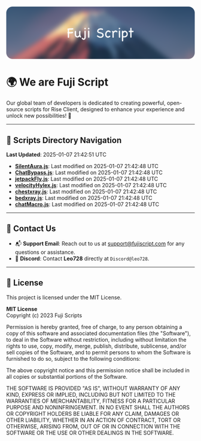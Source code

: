 ![Banner](.github/b.webp)

# 🌍 **We are Fuji Script**

Our global team of developers is dedicated to creating powerful, open-source scripts for Rise Client, designed to enhance your experience and unlock new possibilities! 🌟

---
<!-- SCRIPTS_NAVIGATION_START -->
## 📂 **Scripts Directory Navigation**

**Last Updated**: 2025-01-07 21:42:51 UTC

- **[SilentAura.js](scripts/SilentAura.js)**: Last modified on 2025-01-07 21:42:48 UTC
- **[ChatBypass.js](scripts/ChatBypass.js)**: Last modified on 2025-01-07 21:42:48 UTC
- **[jetpackFly.js](scripts/jetpackFly.js)**: Last modified on 2025-01-07 21:42:48 UTC
- **[velocityHylex.js](scripts/velocityHylex.js)**: Last modified on 2025-01-07 21:42:48 UTC
- **[chestxray.js](scripts/chestxray.js)**: Last modified on 2025-01-07 21:42:48 UTC
- **[bedxray.js](scripts/bedxray.js)**: Last modified on 2025-01-07 21:42:48 UTC
- **[chatMacro.js](scripts/chatMacro.js)**: Last modified on 2025-01-07 21:42:48 UTC

<!-- SCRIPTS_NAVIGATION_END -->

---

## 💬 **Contact Us**  
- 📬 **Support Email**: Reach out to us at [support@fujiscript.com](mailto:support@fujiscript.com) for any questions or assistance.  
- 💬 **Discord**: Contact **Leo728** directly at `Discord@leo728`.

---

## 📜 **License**

This project is licensed under the MIT License.  

**MIT License**  
Copyright (c) 2023 Fuji Scripts  

Permission is hereby granted, free of charge, to any person obtaining a copy of this software and associated documentation files (the "Software"), to deal in the Software without restriction, including without limitation the rights to use, copy, modify, merge, publish, distribute, sublicense, and/or sell copies of the Software, and to permit persons to whom the Software is furnished to do so, subject to the following conditions:  

The above copyright notice and this permission notice shall be included in all copies or substantial portions of the Software.  

THE SOFTWARE IS PROVIDED "AS IS", WITHOUT WARRANTY OF ANY KIND, EXPRESS OR IMPLIED, INCLUDING BUT NOT LIMITED TO THE WARRANTIES OF MERCHANTABILITY, FITNESS FOR A PARTICULAR PURPOSE AND NONINFRINGEMENT. IN NO EVENT SHALL THE AUTHORS OR COPYRIGHT HOLDERS BE LIABLE FOR ANY CLAIM, DAMAGES OR OTHER LIABILITY, WHETHER IN AN ACTION OF CONTRACT, TORT OR OTHERWISE, ARISING FROM, OUT OF OR IN CONNECTION WITH THE SOFTWARE OR THE USE OR OTHER DEALINGS IN THE SOFTWARE.  
